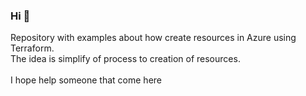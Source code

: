 ### Hi 👋

Repository with examples about how create resources in Azure using Terraform.<br />
The idea is simplify of process to creation of resources.<br />
<br>
I hope help someone that come here
<br />
<br>
